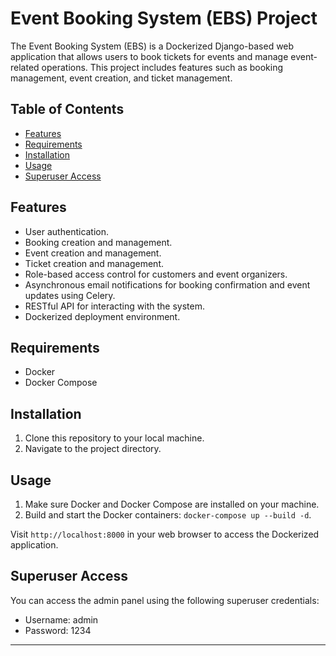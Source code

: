 # Event Booking System (EBS) Project

The Event Booking System (EBS) is a Dockerized Django-based web application that allows users to book tickets for events and manage event-related operations. This project includes features such as booking management, event creation, and ticket management.

## Table of Contents

- [Features](#features)
- [Requirements](#requirements)
- [Installation](#installation)
- [Usage](#usage)
- [Superuser Access](#superuser-access)

## Features

- User authentication.
- Booking creation and management.
- Event creation and management.
- Ticket creation and management.
- Role-based access control for customers and event organizers.
- Asynchronous email notifications for booking confirmation and event updates using Celery.
- RESTful API for interacting with the system.
- Dockerized deployment environment.

## Requirements

- Docker
- Docker Compose

## Installation

1. Clone this repository to your local machine.
2. Navigate to the project directory.

## Usage

1. Make sure Docker and Docker Compose are installed on your machine.
2. Build and start the Docker containers: `docker-compose up --build -d`.

Visit `http://localhost:8000` in your web browser to access the Dockerized application.

## Superuser Access

You can access the admin panel using the following superuser credentials:
- Username: admin
- Password: 1234

---